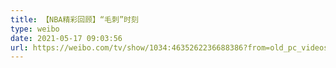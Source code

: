 ```yaml
---
title: 【NBA精彩回顾】“毛刺”时刻
type: weibo
date: 2021-05-17 09:03:56
url: https://weibo.com/tv/show/1034:4635262236688386?from=old_pc_videoshow
---
```


<!-- more -->